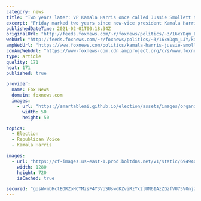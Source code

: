 ```yaml
---
category: news
title: "Two years later: VP Kamala Harris once called Jussie Smollett the victim of a 'modern day lynching'"
excerpt: "Friday marked two years since now-vice president Kamala Harris publically expressed support for actor Jussie Smollett after he claimed to be a victim of a hate crime."
publishedDateTime: 2021-02-01T00:18:34Z
originalUrl: "http://feeds.foxnews.com/~r/foxnews/politics/~3/16xYDqm_LJY/kamala-harris-jussie-smollett-attack-modern-day-lynching"
webUrl: "http://feeds.foxnews.com/~r/foxnews/politics/~3/16xYDqm_LJY/kamala-harris-jussie-smollett-attack-modern-day-lynching"
ampWebUrl: "https://www.foxnews.com/politics/kamala-harris-jussie-smollett-attack-modern-day-lynching.amp"
cdnAmpWebUrl: "https://www-foxnews-com.cdn.ampproject.org/c/s/www.foxnews.com/politics/kamala-harris-jussie-smollett-attack-modern-day-lynching.amp"
type: article
quality: 171
heat: 171
published: true

provider:
  name: Fox News
  domain: foxnews.com
  images:
    - url: "https://smartableai.github.io/election/assets/images/organizations/foxnews.com-50x50.jpg"
      width: 50
      height: 50

topics:
  - Election
  - Republican Voice
  - Kamala Harris

images:
  - url: "https://cf-images.us-east-1.prod.boltdns.net/v1/static/694940094001/4cabc059-1257-4d26-92fc-f3ee6854a415/dbd72d91-5230-4f66-95b0-5109510ba033/1280x720/match/image.jpg"
    width: 1280
    height: 720
    isCached: true

secured: "gUsWvmbHctEORZoHCYMzsF4Y3VpSUswdKZviRzYx2lUN6IAzZQzfVU75VOnjzvBV+MjLzyTq14NeyReapgt+k3HVm5ihrfJDZoeQIhSmS1gOphQWy5zWDCXSbyOtWEoPZK3b283hXSr4sTaqGHIBSl6y6TEwYNpl9kePFvUjsAzWAPgmY2XeaaxOU+uwkkHd9H5CyYG/OBzYFBW93glkngYjdG85Q7YybjAX8MeIbHGSSryOcG5StmVRjMLZCsde/EPm/gfys8q90HF4FNnuQT0yE5VJpiYcWNF2zMcQye1OOYEbGlY+ThmxNFAED+x/q+c+bztjiFOVQ3+GL3xBUZNhhOOlMJ/jDfsC6rbrKXI=;h9xQzzIRwtNLIL2ZTNReAQ=="
---
```


